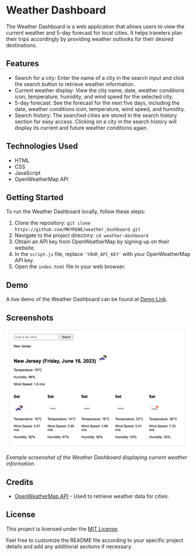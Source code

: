 # Weather Dashboard

The Weather Dashboard is a web application that allows users to view the current weather and 5-day forecast for local cities. It helps travelers plan their trips accordingly by providing weather outlooks for their desired destinations.

## Features

- Search for a city: Enter the name of a city in the search input and click the search button to retrieve weather information.
- Current weather display: View the city name, date, weather conditions icon, temperature, humidity, and wind speed for the selected city.
- 5-day forecast: See the forecast for the next five days, including the date, weather conditions icon, temperature, wind speed, and humidity.
- Search history: The searched cities are stored in the search history section for easy access. Clicking on a city in the search history will display its current and future weather conditions again.

## Technologies Used

- HTML
- CSS
- JavaScript
- OpenWeatherMap API

## Getting Started

To run the Weather Dashboard locally, follow these steps:

1. Clone the repository: `git clone https://github.com/MKYRENE/weather_dashboard.git`
2. Navigate to the project directory: `cd weather-dashboard`
3. Obtain an API key from OpenWeatherMap by signing up on their website.
4. In the `script.js` file, replace `'YOUR_API_KEY'` with your OpenWeatherMap API key.
5. Open the `index.html` file in your web browser.

## Demo

A live demo of the Weather Dashboard can be found at [Demo Link]().

## Screenshots

![Screenshot 1](/assets/5-day-weather-fc.png)
_Example screenshot of the Weather Dashboard displaying current weather information._


## Credits

- [OpenWeatherMap API](https://openweathermap.org/) - Used to retrieve weather data for cities.


## License

This project is licensed under the [MIT License](LICENSE).

Feel free to customize the README file according to your specific project details and add any additional sections if necessary.